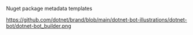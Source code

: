 Nuget package metadata templates

https://github.com/dotnet/brand/blob/main/dotnet-bot-illustrations/dotnet-bot/dotnet-bot_builder.png